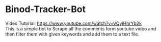 # Binod-Tracker-Bot

Video Tutorial: https://www.youtube.com/watch?v=VQyjHhrYb2k<br>
This is a simple bot to Scrape all the comments form youtube video and then filter them with given keywords and add them to a text file.
